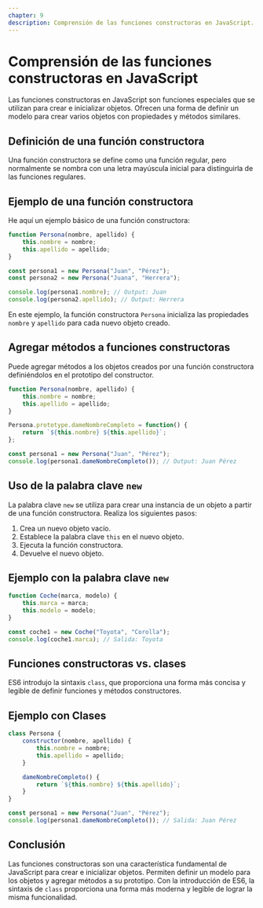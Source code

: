 ```yaml
---
chapter: 9
description: Comprensión de las funciones constructoras en JavaScript.
---
```


# Comprensión de las funciones constructoras en JavaScript

Las funciones constructoras en JavaScript son funciones especiales que se utilizan para crear e inicializar objetos. Ofrecen una forma de definir un modelo para crear varios objetos con propiedades y métodos similares.

## Definición de una función constructora

Una función constructora se define como una función regular, pero normalmente se nombra con una letra mayúscula inicial para distinguirla de las funciones regulares.

## Ejemplo de una función constructora

He aquí un ejemplo básico de una función constructora:

```javascript
function Persona(nombre, apellido) {
    this.nombre = nombre;
    this.apellido = apellido;
}

const persona1 = new Persona("Juan", "Pérez");
const persona2 = new Persona("Juana", "Herrera");

console.log(persona1.nombre); // Output: Juan
console.log(persona2.apellido); // Output: Herrera
```

En este ejemplo, la función constructora `Persona` inicializa las propiedades `nombre` y `apellido` para cada nuevo objeto creado.

## Agregar métodos a funciones constructoras

Puede agregar métodos a los objetos creados por una función constructora definiéndolos en el prototipo del constructor.

```javascript
function Persona(nombre, apellido) {
    this.nombre = nombre;
    this.apellido = apellido;
}

Persona.prototype.dameNombreCompleto = function() {
    return `${this.nombre} ${this.apellido}`;
};

const persona1 = new Persona("Juan", "Pérez");
console.log(persona1.dameNombreCompleto()); // Output: Juan Pérez
```

## Uso de la palabra clave `new`

La palabra clave `new` se utiliza para crear una instancia de un objeto a partir de una función constructora. Realiza los siguientes pasos:

1. Crea un nuevo objeto vacío.
2. Establece la palabra clave `this` en el nuevo objeto.
3. Ejecuta la función constructora.
4. Devuelve el nuevo objeto.

## Ejemplo con la palabra clave `new`

```javascript
function Coche(marca, modelo) {
    this.marca = marca;
    this.modelo = modelo;
}

const coche1 = new Coche("Toyota", "Corolla");
console.log(coche1.marca); // Salida: Toyota
```

## Funciones constructoras vs. clases

ES6 introdujo la sintaxis `class`, que proporciona una forma más concisa y legible de definir funciones y métodos constructores.

## Ejemplo con Clases

```javascript
class Persona {
    constructor(nombre, apellido) {
        this.nombre = nombre;
        this.apellido = apellido;
    }

    dameNombreCompleto() {
        return `${this.nombre} ${this.apellido}`;
    }
}

const persona1 = new Persona("Juan", "Pérez");
console.log(persona1.dameNombreCompleto()); // Salida: Juan Pérez
```

## Conclusión

Las funciones constructoras son una característica fundamental de JavaScript para crear e inicializar objetos. Permiten definir un modelo para los objetos y agregar métodos a su prototipo. Con la introducción de ES6, la sintaxis de `class` proporciona una forma más moderna y legible de lograr la misma funcionalidad.
